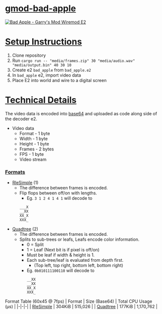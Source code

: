 
# [gmod-bad-apple](#)

[![Bad Apple - Garry's Mod Wiremod E2](https://img.youtube.com/vi/nf00VvO-mEk/0.jpg)](https://www.youtube.com/watch?v=nf00VvO-mEk)

# [Setup Instructions](#setup-instructions)

1. Clone repository
2. Run `cargo run -- "media/frames.zip" 30 "media/audio.wav" "media/output.bin" 40 30 10`
3. Create e2 `bad_apple` from `bad_apple.e2`
4. In `bad_apple` e2, import video data
5. Place E2 into world and wire to a digital screen

# [Technical Details](#technical-details)

The video data is encoded into [base64](https://en.wikipedia.org/wiki/Base64) and uploaded as code along side of the decoder e2.

* Video data
    * Format - 1 byte
    * Width - 1 byte
    * Height - 1 byte
    * Frames - 2 bytes
    * FPS - 1 byte
    * Video stream

### [Formats](#formats)

* [RleSimple](src/format/rle_simple.rs) (1)
    * The difference between frames is encoded.
    * Flip flops between off/on with lengths.
        * Eg. `3 1 2 4 1 4 1` will decode to
        ```
        ___X
        __XX
        XX_X
        XXX_
        ```
* [Quadtree](src/format/quadtree.rs) (2)
    * The difference between frames is encoded.
    * Splits to sub-trees or leafs, Leafs encode color information.
        * 0 = Split
        * 1 = Leaf (Next bit is if pixel is off/on)
        * Must be leaf if width & height is 1.
        * Each sub-tree/leaf is evaluated from depth first.
            * (Top left, top right, bottom left, bottom right)
        * Eg. `0b010111100110` will decode to
            ```
            __XX
            __XX
            XX_X
            XXX_
            ```

Format Table (60x45 @ 7fps)
| Format | Size (Base64) | Total CPU Usage (μs) |
|-|-|-|
| [RleSimple](src/format/rle_simple.rs) | 304KiB | 515,026 |
| [Quadtree](src/format/quadtree.rs) | 177KiB | 1,170,762 |
